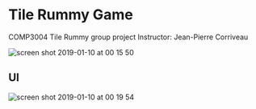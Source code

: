 # Tile Rummy Game
COMP3004 Tile Rummy group project
Instructor: Jean-Pierre Corriveau

![screen shot 2019-01-10 at 00 15 50](https://user-images.githubusercontent.com/19273816/50948193-9e396e00-146f-11e9-8ad0-8777b201626f.png)

## UI
![screen shot 2019-01-10 at 00 19 54](https://user-images.githubusercontent.com/19273816/50948272-df318280-146f-11e9-88ba-ad998238ad46.png)

